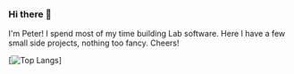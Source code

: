 ### Hi there 👋
I'm Peter! I spend most of my time building Lab software. Here I have a few small side projects, nothing too fancy. Cheers!

[![Top Langs](https://github-readme-stats.vercel.app/api/top-langs/?username=peteranselmo&size_weight=0.4&count_weight=0.4&langs_count=10&layout=compact)]
<!--
**PeterAnselmo/PeterAnselmo** is a ✨ _special_ ✨ repository because its `README.md` (this file) appears on your GitHub profile.

Here are some ideas to get you started:

- 🔭 I’m currently working on ...
- 🌱 I’m currently learning ...
- 👯 I’m looking to collaborate on ...
- 🤔 I’m looking for help with ...
- 💬 Ask me about ...
- 📫 How to reach me: ...
- 😄 Pronouns: ...
- ⚡ Fun fact: ...
-->
